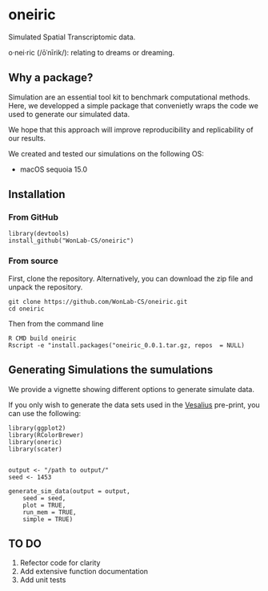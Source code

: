 # oneiric

Simulated Spatial Transcriptomic data.

o·nei·ric (/ōˈnīrik/): relating to dreams or dreaming.

## Why a package?

Simulation are an essential tool kit to benchmark computational methods. Here, we developped a simple package
that convenietly wraps the code we used to generate our simulated data. 

We hope that this approach will improve reproducibility and replicability of our results. 

We created and tested our simulations on the following OS:

* macOS sequoia 15.0

## Installation 
### From GitHub
```
library(devtools)
install_github("WonLab-CS/oneiric")
```

### From source
First, clone the repository. Alternatively, you can download the zip file and unpack the repository. 

```
git clone https://github.com/WonLab-CS/oneiric.git
cd oneiric 
```

Then from the command line
```
R CMD build oneiric
Rscript -e "install.packages("oneiric_0.0.1.tar.gz, repos  = NULL)
```

## Generating Simulations the sumulations

We provide a vignette showing different options to generate simulate data. 


If you only wish to generate the data sets used in the [Vesalius](https://www.biorxiv.org/content/10.1101/2024.08.31.610638v2) pre-print, you can use the following:

```
library(ggplot2)
library(RColorBrewer)
library(oneric)
library(scater)


output <- "/path to output/"
seed <- 1453

generate_sim_data(output = output,
    seed = seed,
    plot = TRUE,
    run_mem = TRUE,
    simple = TRUE)
```

## TO DO

1. Refector code for clarity
2. Add extensive function documentation
3. Add unit tests